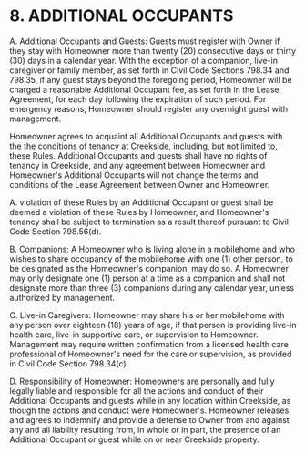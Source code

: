 # 8. ADDITIONAL OCCUPANTS
A. Additional Occupants and Guests: Guests must register with Owner if they stay
with Homeowner more than twenty (20) consecutive days or thirty (30) days in a
calendar year. With the exception of a companion, live-in caregiver or family
member, as set forth in Civil Code Sections 798.34 and 798.35, if any guest stays
beyond the foregoing period, Homeowner will be charged a reasonable Additional
Occupant fee, as set forth in the Lease Agreement, for each day following the
expiration of such period. For emergency reasons, Homeowner should register any
overnight guest with management.

Homeowner agrees to acquaint all Additional Occupants and guests with the
the conditions of tenancy at Creekside, including, but not limited to, these Rules.
Additional Occupants and guests shall have no rights of tenancy in Creekside, and
any agreement between Homeowner and Homeowner's Additional Occupants will
not change the terms and conditions of the Lease Agreement between Owner and
Homeowner.

A. violation of these Rules by an Additional Occupant or guest shall be deemed a
violation of these Rules by Homeowner, and Homeowner's tenancy shall be subject
to termination as a result thereof pursuant to Civil Code Section 798.56(d).

B. Companions: A Homeowner who is living alone in a mobilehome and who wishes
to share occupancy of the mobilehome with one (1) other person, to be designated
as the Homeowner's companion, may do so. A Homeowner may only designate one
(1) person at a time as a companion and shall not designate more than three (3) 
companions during any calendar year, unless authorized by management.

C. Live-in Caregivers: Homeowner may share his or her mobilehome with any person
over eighteen (18) years of age, if that person is providing live-in health care, live-in
supportive care, or supervision to Homeowner. Management may require written
confirmation from a licensed health care professional of Homeowner's need for the
care or supervision, as provided in Civil Code Section 798.34(c).

D. Responsibility of Homeowner: Homeowners are personally and fully legally liable
and responsible for all the actions and conduct of their Additional Occupants and
guests while in any location within Creekside, as though the actions and conduct
were Homeowner's. Homeowner releases and agrees to indemnify and provide a
defense to Owner from and against any and all liability resulting from, in whole or in
part, the presence of an Additional Occupant or guest while on or near Creekside
property.
